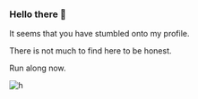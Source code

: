 ### Hello there 👋

It seems that you have stumbled onto my profile.

There is not much to find here to be honest.

Run along now.

![h](https://cdn.discordapp.com/emojis/746768008902475787.gif?size=96&quality=lossless)

